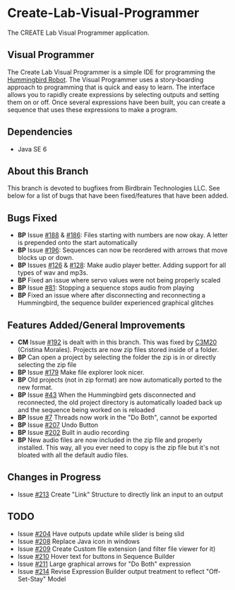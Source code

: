 # Create-Lab-Visual-Programmer
The CREATE Lab Visual Programmer application.

Visual Programmer
-----------
The Create Lab Visual Programmer is a simple IDE for programming the [Hummingbird Robot](http://www.hummingbirdkit.com/). The Visual Programmer uses a story-boarding approach to programming that is quick and easy to learn. The interface allows you to rapidly create expressions  by selecting outputs and setting them on or off. Once several expressions have been built, you can create a sequence that uses these expressions to make a program.

Dependencies
-----------
  * Java SE 6

About this Branch
-----------
This branch is devoted to bugfixes from Birdbrain Technologies LLC. See below for a list of bugs that have been fixed/features that have been added.

Bugs Fixed
----------- 
  * **BP** Issue [#188](/../../issues/188) & [#186](/../../issues/186): Files starting with numbers are now okay. A letter is prepended onto the start automatically
  * **BP** Issue [#196](/../../issues/196): Sequences can now be reordered with arrows that move blocks up or down. 
  * **BP** Issues [#126](/../../issues/126) & [#128](/../../issues/128): Make audio player better. Adding support for all types of wav and mp3s. 
  * **BP** Fixed an issue where servo values were not being properly scaled
  * **BP** Issue [#81](/../../issues/81): Stopping a sequence stops audio from playing
  * **BP** Fixed an issue where after disconnecting and reconnecting a Hummingbird, the sequence builder experienced graphical glitches

Features Added/General Improvements
-----------
  * **CM** Issue [#192](/../../issues/192) is dealt with in this branch. This was fixed by [C3M20](https://github.com/C3M20) (Cristina Morales). Projects are now zip files stored inside of a folder.
  * **BP** Can open a project by selecting the folder the zip is in or directly selecting the zip file
  * **BP** Issue [#179](/../../issues/179) Make file explorer look nicer.
  * **BP** Old projects (not in zip format) are now automatically ported to the new format.
  * **BP** Issue [#43](/../../issues/43) When the Hummingbird gets disconnected and reconnected, the old project directory is automatically loaded back up and the sequence being worked on is reloaded
  * **BP** Issue [#7](/../../issues/7) Threads now work in the "Do Both", cannot be exported
  * **BP** Issue [#207](/../../issues/207) Undo Button
  * **BP** Issue [#202](/../../issues/202) Built in audio recording
  * **BP** New audio files are now included in the zip file and properly installed. This way, all you ever need to copy is the zip file but it's not bloated with all the default audio files. 

Changes in Progress
-----------
  * Issue [#213](/../../issues/213) Create "Link" Structure to directly link an input to an output

TODO
----
  * Issue [#204](/../../issues/204) Have outputs update while slider is being slid
  * Issue [#208](/../../issues/208) Replace Java icon in windows
  * Issue [#209](/../../issues/209) Create Custom file extension (and filter file viewer for it)
  * Issue [#210](/../../issues/210) Hover text for buttons in Sequence Builder
  * Issue [#211](/../../issues/211) Large graphical arrows for "Do Both" expression
  * Issue [#214](/../../issues/214) Revise Expression Builder output treatment to reflect "Off-Set-Stay" Model